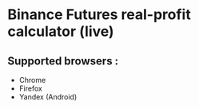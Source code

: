[logo]: https://github.com/keyvanarasteh/binance_profit/raw/master/assets/bprologo.png "Binance Futures real-profit live calculator"

# Binance Futures real-profit calculator (live)

## Supported browsers : 
  - Chrome 
  - Firefox
  - Yandex (Android)


